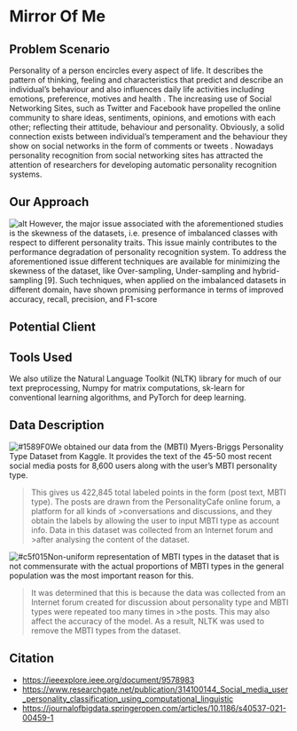 # Mirror Of Me
## Problem Scenario
Personality of a person encircles every aspect of life. It
describes the pattern of thinking, feeling and characteristics
that predict and describe an individual’s behaviour and also
influences daily life activities including emotions, preference,
motives and health .
The increasing use of Social Networking Sites, such as
Twitter and Facebook have propelled the online community to
share ideas, sentiments, opinions, and emotions with each
other; reflecting their attitude, behaviour and personality.
Obviously, a solid connection exists between individual’s
temperament and the behaviour they show on social networks
in the form of comments or tweets .
Nowadays personality recognition from social networking
sites has attracted the attention of researchers for developing
automatic personality recognition systems.

## Our Approach
![alt](https://i.gifer.com/Gi1m.gif)
However, the
major issue associated with the aforementioned studies is the
skewness of the datasets, i.e. presence of imbalanced classes
with respect to different personality traits. This issue mainly
contributes to the performance degradation of personality
recognition system.
To address the aforementioned issue different techniques
are available for minimizing the skewness of the dataset, like
Over-sampling, Under-sampling and hybrid-sampling [9].
Such techniques, when applied on the imbalanced datasets in
different domain, have shown promising performance in terms
of improved accuracy, recall, precision, and F1-score
## Potential Client
## Tools Used
We also utilize the Natural Language Toolkit (NLTK) library for much of our text preprocessing, Numpy
for matrix computations, sk-learn for conventional learning
algorithms, and PyTorch for deep learning.
## Data Description
![#1589F0](https://via.placeholder.com/15/1589F0/000000?text=+)We obtained our data from the (MBTI) Myers-Briggs Personality Type Dataset from Kaggle. It provides the text of the 45-50 most recent social media posts for 8,600 users along with the user’s MBTI personality type. 

>This gives us 422,845 total labeled points in the form (post text, MBTI type). The posts are drawn from the PersonalityCafe online forum, a platform for all kinds of >conversations and discussions, and they obtain the labels by allowing the user to input MBTI type as account info. Data in this dataset was collected from an Internet forum and >after analysing the content of the dataset. 

![#c5f015](https://via.placeholder.com/15/c5f015/000000?text=+)Non-uniform representation of MBTI types in the dataset that is not commensurate with the actual proportions of MBTI types in the general population was the most important reason for this. 

>It was determined that this is because the data was collected from an Internet forum created for discussion about personality type and MBTI types were repeated too many times in >the posts. This may also affect the accuracy of the model. As a result, NLTK was used to remove the MBTI types from the dataset.
## Citation
- https://ieeexplore.ieee.org/document/9578983
- https://www.researchgate.net/publication/314100144_Social_media_user_personality_classification_using_computational_linguistic
- https://journalofbigdata.springeropen.com/articles/10.1186/s40537-021-00459-1
